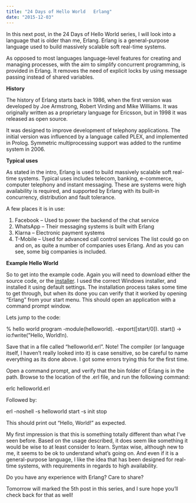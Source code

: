 ```yaml
---
title: "24 Days of Hello World   Erlang"
date: "2015-12-03"
---
```


In this next post, in the 24 Days of Hello World series, I will look into a language that is older than me, Erlang. Erlang is a general-purpose language used to build massively scalable soft real-time systems.

As opposed to most languages language-level features for creating and managing processes, with the aim to simplify concurrent programming, is provided in Erlang. It removes the need of explicit locks by using message passing instead of shared variables.

**History**

The history of Erlang starts back in 1986, when the first version was developed by Joe Armstrong, Robert Virding and Mike Williams. It was originally written as a proprietary language for Ericsson, but in 1998 it was released as open source.

It was designed to improve development of telephony applications. The initial version was influenced by a language called PLEX, and implemented in Prolog. Symmetric multiprocessing support was added to the runtime system in 2006.

**Typical uses**

As stated in the intro, Erlang is used to build massively scalable soft real-time systems. Typical uses includes telecom, banking, e-commerce, computer telephony and instant messaging. These are systems were high availability is required, and supported by Erlang with its built-in concurrency, distribution and fault tolerance.

A few places it is in use:

1. Facebook – Used to power the backend of the chat service
2. WhatsApp – Their messaging systems is built with Erlang
3. Klarna – Electronic payment systems
4. T-Mobile – Used for advanced call control services The list could go on and on, as quite a number of companies uses Erlang. And as you can see, some big companies is included.

**Example Hello World**

So to get into the example code. Again you will need to download either the source code, or the [installer](http://www.erlang.org/download.html). I used the correct Windows installer, and installed it using default settings. The installation process takes some time to get through, but when its done you can verify that it worked by opening “Erlang” from your start menu. This should open an application with a command prompt window.

Lets jump to the code:

% hello world program -module(helloworld). -export(\[start/0\]). start() -> io:fwrite("Hello, World!n).

Save that in a file called “helloworld.erl”. Note! The compiler (or language itself, I haven’t really looked into it) is case sensitive, so be careful to name everything as its done above. I got some errors trying this for the first time.

Open a command prompt, and verify that the bin folder of Erlang is in the path. Browse to the location of the .erl file, and run the following command:

erlc helloworld.erl

Followed by:

erl -noshell -s helloworld start -s init stop

This should print out “Hello, World!” as expected.

My first impression is that this is something totally different than what I’ve seen before. Based on the usage described, it does seem like something it would be wise to at least consider to learn. Syntax wise, although new to me, it seems to be ok to understand what’s going on. And even if it is a general-purpose language, I like the idea that has been designed for real-time systems, with requirements in regards to high availability.

Do you have any experience with Erlang? Care to share?

Tomorrow will marked the 5th post in this series, and I sure hope you’ll check back for that as well!
